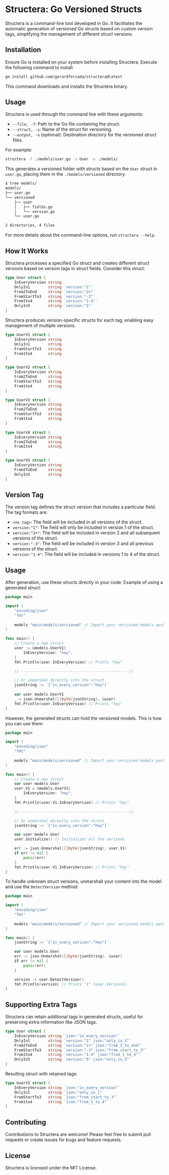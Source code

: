 # Structera: Go Versioned Structs

Structera is a command-line tool developed in Go. It facilitates the automatic generation of versioned Go structs based on custom version tags, simplifying the management of different struct versions.

## Installation

Ensure Go is installed on your system before installing Structera. Execute the following command to install:

```bash
go install github.com/gerardforcada/structera@latest
```

This command downloads and installs the Structera binary.

## Usage

Structera is used through the command line with these arguments:

- `--file, -f`: Path to the Go file containing the struct.
- `--struct, -s`: Name of the struct for versioning.
- `--output, -o` (optional): Destination directory for the versioned struct files.

For example:

```bash
structera -f ./models/user.go -s User -o ./models/
```

This generates a versioned folder with structs based on the `User` struct in `user.go`, placing them in the `./models/versioned` directory.

```bash
$ tree models/
models/
├── user.go
└── versioned
    ├── user
    │   ├── fields.go
    │   └── version.go
    └── user.go

2 directories, 4 files
```

For more details about the command-line options, run `structera --help`.

## How It Works

Structera processes a specified Go struct and creates different struct versions based on version tags in struct fields. Consider this struct:

```go
type User struct {
    InEveryVersion string
    OnlyIn1        string `version:"1"`
    From2ToEnd     string `version:"2+"`
    FromStartTo3   string `version:"-3"`
    From1to4       string `version:"1-4"`
    OnlyIn5        string `version:"5"`
}
```

Structera produces version-specific structs for each tag, enabling easy management of multiple versions.

```go
type UserV1 struct {
    InEveryVersion string
    OnlyIn1        string
    FromStartTo3   string
    From1to4       string
}

type UserV2 struct {
    InEveryVersion string
    From2ToEnd     string
    FromStartTo3   string
    From1to4       string
}

type UserV3 struct {
    InEveryVersion string
    From2ToEnd     string
    FromStartTo3   string
    From1to4       string
}

type UserV4 struct {
    InEveryVersion string
    From2ToEnd     string
    From1to4       string
}

type UserV5 struct {
    InEveryVersion string
    From2ToEnd     string
    OnlyIn5        string
}
```

## Version Tag

The version tag defines the struct version that includes a particular field. The tag formats are:

- `<no tag>`: The field will be included in all versions of the struct.
- `version:"1"`: The field will only be included in version 1 of the struct.
- `version:"2+"`: The field will be included in version 2 and all subsequent versions of the struct.
- `version:"-3"`: The field will be included in version 3 and all previous versions of the struct.
- `version:"1-4"`: The field will be included in versions 1 to 4 of the struct.

## Usage 

After generation, use these structs directly in your code. Example of using a generated struct:

```go
package main

import (
	"encoding/json"
	"fmt"
	
	models "main/models/versioned" // Import your versioned models package
)

func main() {
	// Create a new struct
	user := &models.UserV1{
		InEveryVersion: "hey",
	}
	fmt.Println(user.InEveryVersion) // Prints "hey"

	// ----------------------------------------------- //

	// Or unmarshal directly into the struct
	jsonString := `{"in_every_version":"hey"}`
	
	var user models.UserV1
	_ = json.Unmarshal([]byte(jsonString), &user)
	fmt.Println(user.InEveryVersion) // Prints "hey"
}
```

However, the generated structs can hold the versioned models. This is how you can use them:

```go
package main

import (
	"encoding/json"
	"fmt"
	
	models "main/models/versioned" // Import your versioned models package
)

func main() {
	// Create a new struct
	var user models.User
	user.V1 = &models.UserV1{
		InEveryVersion: "hey",
	}
	fmt.Println(user.V1.InEveryVersion) // Prints "hey"

	// ----------------------------------------------- //

	// Or unmarshal directly into the struct
	jsonString := `{"in_every_version":"hey"}`

	var user models.User
	user.Initialize() // Initializes all the versions

	err := json.Unmarshal([]byte(jsonString), user.V1)
	if err != nil {
		panic(err)
	}
	fmt.Println(user.V1.InEveryVersion) // Prints "hey"
}
```

To handle unknown struct versions, unmarshall your content into the model and use the `DetectVersion` method:

```go
package main

import (
	"encoding/json"
	"fmt"
	
	models "main/models/versioned" // Import your versioned models package
)

func main() {
	jsonString := `{"in_every_version":"hey"}`

	var user models.User
	err := json.Unmarshal([]byte(jsonString), &user)
	if err != nil {
		panic(err)
	}

	version := user.DetectVersion()
	fmt.Println(version) // Prints "1" (user.Version1)
}
```

## Supporting Extra Tags

Structera can retain additional tags in generated structs, useful for preserving extra information like JSON tags.

```go
type User struct {
    InEveryVersion string `json:"in_every_version"`
    OnlyIn1        string `version:"1" json:"only_in_1"`
    From2ToEnd     string `version:"2+" json:"from_2_to_end"`
    FromStartTo3   string `version:"-3" json:"from_start_to_3"`
    From1to4       string `version:"1-4" json:"from_1_to_4"`
    OnlyIn5        string `version:"5" json:"only_in_5"`
}
```

Resulting struct with retained tags:

```go
type UserV1 struct {
    InEveryVersion string `json:"in_every_version"`
    OnlyIn1        string `json:"only_in_1"`
    FromStartTo3   string `json:"from_start_to_3"`
    From1to4       string `json:"from_1_to_4"`
}
```

## Contributing

Contributions to Structera are welcome! Please feel free to submit pull requests or create issues for bugs and feature requests.

## License

Structera is licensed under the MIT License.